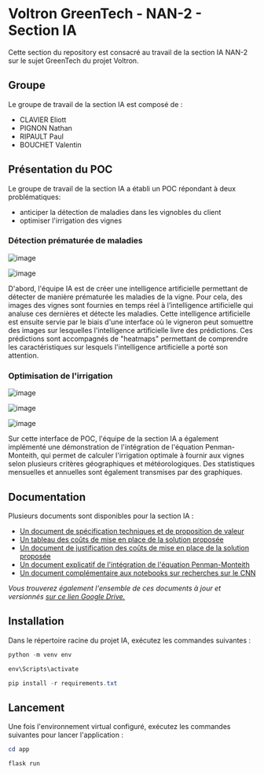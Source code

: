 # Voltron GreenTech - NAN-2 - Section IA
Cette section du repository est consacré au travail de la section IA NAN-2 sur le sujet GreenTech du projet Voltron.

## Groupe
Le groupe de travail de la section IA est composé de :
- CLAVIER Eliott
- PIGNON Nathan
- RIPAULT Paul
- BOUCHET Valentin

## Présentation du POC
Le groupe de travail de la section IA a établi un POC répondant à deux problématiques:
- anticiper la détection de maladies dans les vignobles du client
- optimiser l'irrigation des vignes

### Détection prématurée de maladies

![image](https://github.com/Nathan-Pignon/T-MAJ-800/assets/58919064/c66df97b-811b-4515-89e4-4123d475a3fa)

![image](https://github.com/Nathan-Pignon/T-MAJ-800/assets/58919064/9d5b03b9-d0dd-467a-b5d1-231568b379bc)

D'abord, l'équipe IA est de créer une intelligence artificielle permettant de détecter de manière prématurée les maladies de la vigne. Pour cela, des images des vignes sont fournies en temps réel à l’intelligence artificielle qui analuse ces dernières et détecte les maladies. Cette intelligence artificielle est ensuite servie par le biais d'une interface où le vigneron peut somuettre des images sur lesquelles l'intelligence artificielle livre des prédictions. Ces prédictions sont accompagnés de "heatmaps" permettant de comprendre les caractéristiques sur lesquels l'intelligence artificielle a porté son attention.

### Optimisation de l'irrigation

![image](https://github.com/Nathan-Pignon/T-MAJ-800/assets/58919064/ecabca61-8644-4748-937e-d0b383183204)

![image](https://github.com/Nathan-Pignon/T-MAJ-800/assets/58919064/f7492e16-4948-4fdb-8949-2b64515c5d96)

![image](https://github.com/Nathan-Pignon/T-MAJ-800/assets/58919064/6853611f-644a-4809-9265-8ee9535673fb)

Sur cette interface de POC, l'équipe de la section IA a également implémenté une démonstration de l'intégration de l'équation Penman-Monteith, qui permet de calculer l'irrigation optimale à fournir aux vignes selon plusieurs critères géographiques et météorologiques. Des statistiques mensuelles et annuelles sont également transmises par des graphiques.

## Documentation
Plusieurs documents sont disponibles pour la section IA :
- [Un document de spécification techniques et de proposition de valeur](documents/VOLTRON%20-%20Spécifications%20IA%20v.2.pdf)
- [Un tableau des coûts de mise en place de la solution proposée](documents/VOLTRON%20-%20Tableau%20des%20coûts.xlsx)
- [Un document de justification des coûts de mise en place de la solution proposée](documents/VOLTRON%20-%20Justification%20des%20coûts%20et%20explication%20de%20la%20procédure.pdf)
- [Un document explicatif de l'intégration de l'équation Penman-Monteith](documents/VOLTRON%20-%20Intégration%20Penman-Monteith%20et%20calcul%20d'irrigation.pdf)
- [Un document complémentaire aux notebooks sur recherches sur le CNN](documents/VOLTRON%20-%20CNN%20-%20Détection%20maladies.pdf)

 _Vous trouverez également l'ensemble de ces documents à jour et versionnés [sur ce lien Google Drive.](https://drive.google.com/drive/folders/1LN4IbbcflLLJx0nflg_llQ_aKdlhDj_y?usp=sharing)_

## Installation
Dans le répertoire racine du projet IA, exécutez les commandes suivantes :
```powershell
python -m venv env
```

```powershell
env\Scripts\activate
```

```powershell
pip install -r requirements.txt
```

## Lancement
Une fois l'environnement virtual configuré, exécutez les commandes suivantes pour lancer l'application :
```powershell
cd app
```

```powershell
flask run
```
